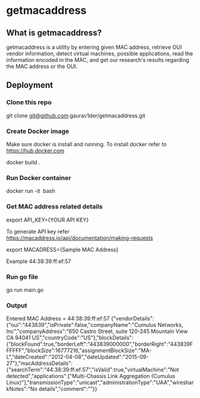 # getmacaddress

## What is getmacaddress? 

getmacaddress is a utility by entering given MAC address, retrieve OUI vendor information, detect virtual machines, possible applications, read the information encoded in the MAC, and get our research's results regarding the MAC address or the OUI.

## Deployment



### Clone this repo

git clone git@github.com:gaurav1der/getmacaddress.git

### Create Docker image

Make sure docker is install and running. To install docker refer to https://hub.docker.com

docker build .

### Run Docker container

docker run -it <image ID> bash

### Get MAC address related details

export API_KEY={YOUR API KEY}

To generate API key refer https://macaddress.io/api/documentation/making-requests

export MACADRESS={Sample MAC Address}

Example 44:38:39:ff:ef:57

### Run go file

go run main.go

### Output

Entered MAC Address = 44:38:39:ff:ef:57
{"vendorDetails":{"oui":"443839","isPrivate":false,"companyName":"Cumulus Networks, Inc","companyAddress":"650 Castro Street, suite 120-245 Mountain View CA 94041 US","countryCode":"US"},"blockDetails":{"blockFound":true,"borderLeft":"443839000000","borderRight":"443839FFFFFF","blockSize":16777216,"assignmentBlockSize":"MA-L","dateCreated":"2012-04-08","dateUpdated":"2015-09-27"},"macAddressDetails":{"searchTerm":"44:38:39:ff:ef:57","isValid":true,"virtualMachine":"Not detected","applications":["Multi-Chassis Link Aggregation (Cumulus Linux)"],"transmissionType":"unicast","administrationType":"UAA","wiresharkNotes":"No details","comment":""}}
